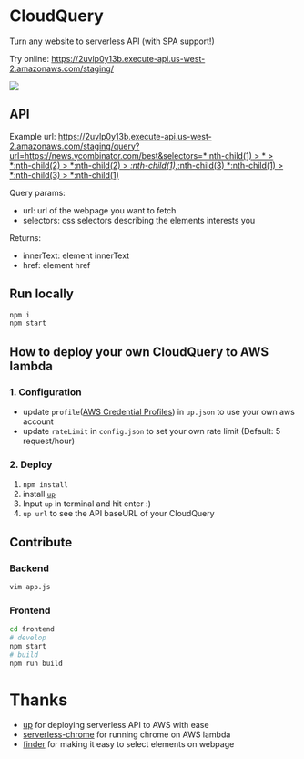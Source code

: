 
# CloudQuery

Turn any website to serverless API (with SPA support!)

Try online: https://2uvlp0y13b.execute-api.us-west-2.amazonaws.com/staging/

![](https://user-images.githubusercontent.com/5512552/51655619-6b978580-1fd8-11e9-93a9-9accf8e25e54.gif)

## API

Example url: [https://2uvlp0y13b.execute-api.us-west-2.amazonaws.com/staging/query?url=https://news.ycombinator.com/best&selectors=*:nth-child(1) > * > *:nth-child(2) > *:nth-child(2) > *:nth-child(1),*:nth-child(3) *:nth-child(1) > *:nth-child(3) > *:nth-child(1)](https://2uvlp0y13b.execute-api.us-west-2.amazonaws.com/staging/query?url=https://news.ycombinator.com/best&selectors=*:nth-child(1)%20%3E%20*%20%3E%20*:nth-child(2)%20%3E%20*:nth-child(2)%20%3E%20*:nth-child(1),*:nth-child(3)%20*:nth-child(1)%20%3E%20*:nth-child(3)%20%3E%20*:nth-child(1))

Query params:

- url: url of the webpage you want to fetch
- selectors: css selectors describing the elements interests you

Returns:

- innerText: element innerText
- href: element href

## Run locally

```bash
npm i
npm start
```

## How to deploy your own CloudQuery to AWS lambda

### 1. Configuration

- update `profile`([AWS Credential Profiles](https://up.docs.apex.sh/#aws_credentials)) in `up.json` to use your own aws account
- update `rateLimit` in `config.json` to set your own rate limit (Default: 5 request/hour)

### 2. Deploy

1. `npm install`
1. install [`up`](https://up.docs.apex.sh)
1. Input `up` in terminal and hit enter :)
1. `up url` to see the API baseURL of your CloudQuery

## Contribute

### Backend

```bash
vim app.js
```

### Frontend

```bash
cd frontend
# develop
npm start
# build
npm run build
```

# Thanks

- [up](https://github.com/apex/up) for deploying serverless API to AWS with ease
- [serverless-chrome](https://github.com/adieuadieu/serverless-chrome) for running chrome on AWS lambda
- [finder](https://github.com/antonmedv/finder) for making it easy to select elements on webpage
